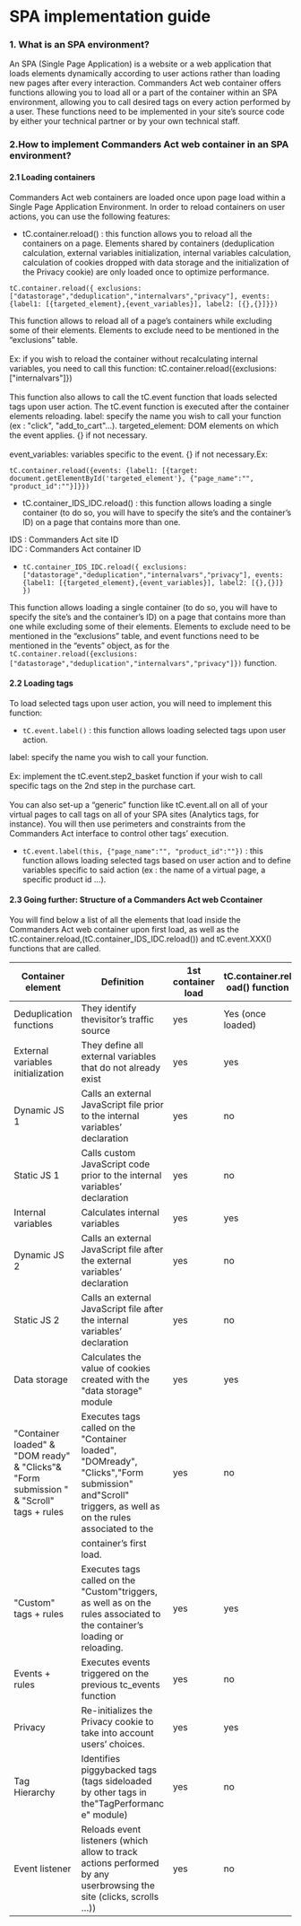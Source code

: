 # SPA implementation guide

### 1. W**hat is an SPA environment**? <a href="#1.-what-is-an-spa-environment" id="1.-what-is-an-spa-environment"></a>

An SPA (Single Page Application) is a website or a web application that loads elements dynamically according to user actions rather than loading new pages after every interaction. Commanders Act web container offers functions allowing you to load all or a part of the container within an SPA environment, allowing you to call desired tags on every action performed by a user. These functions need to be implemented in your site’s source code by either your technical partner or by your own technical staff.

### 2.**How to implement Commanders Act web container in an SPA environment**? <a href="#2.how-to-implement-tagcommander-in-an-spa-environment" id="2.how-to-implement-tagcommander-in-an-spa-environment"></a>

#### 2.1 Loading containers <a href="#2.1-loading-containers" id="2.1-loading-containers"></a>

Commanders Act web containers are loaded once upon page load within a Single Page Application Environment. In order to reload containers on user actions, you can use the following features:

* tC.container.reload() : this function allows you to reload all the containers on a page. Elements shared by containers (deduplication calculation, external variables initialization, internal variables calculation, calculation of cookies dropped with data storage and the initialization of the Privacy cookie) are only loaded once to optimize performance.

```
tC.container.reload({ exclusions: ["datastorage","deduplication","internalvars","privacy"], events: {label1: [{targeted_element},{event_variables}], label2: [{},{}]}})
```

This function allows to reload all of a page’s containers while excluding some of their elements. Elements to exclude need to be mentioned in the “exclusions” table.\
\
Ex: if you wish to reload the container without recalculating internal variables, you need to call this function: tC.container.reload({exclusions:\["internalvars"]})\
\
This function also allows to call the tC.event function that loads selected tags upon user action. The tC.event function is executed after the container elements reloading. label: specify the name you wish to call your function (ex : "click", "add\_to\_cart"…). targeted\_element: DOM elements on which the event applies. {} if not necessary.\
\
event\_variables: variables specific to the event. {} if not necessary.Ex:&#x20;

`tC.container.reload({events: {label1: [{target: document.getElementById('targeted_element'}, {"page_name":"", "product_id":""}]}})`

* tC.container\_IDS\_IDC.reload() : this function allows loading a single container (to do so, you will have to specify the site’s and the container’s ID) on a page that contains more than one.

IDS : Commanders Act site ID\
IDC : Commanders Act container ID

* `tC.container_IDS_IDC.reload({ exclusions: ["datastorage","deduplication","internalvars","privacy"], events: {label1: [{targeted_element},{event_variables}], label2: [{},{}]} })`

This function allows loading a single container (to do so, you will have to specify the site’s and the container’s ID) on a page that contains more than one while excluding some of their elements. Elements to exclude need to be mentioned in the “exclusions” table, and event functions need to be mentioned in the “events” object, as for the `tC.container.reload({exclusions:["datastorage","deduplication","internalvars","privacy"]})` function.

#### 2.2 Loading tags <a href="#2.2-loading-tags" id="2.2-loading-tags"></a>

To load selected tags upon user action, you will need to implement this function:

* `tC.event.label()` : this function allows loading selected tags upon user action.

label: specify the name you wish to call your function.\
\
Ex: implement the tC.event.step2\_basket function if your wish to call specific tags on the 2nd step in the purchase cart.\
\
You can also set-up a “generic” function like tC.event.all on all of your virtual pages to call tags on all of your SPA sites (Analytics tags, for instance). You will then use perimeters and constraints from the Commanders Act interface to control other tags’ execution.

* `tC.event.label(this, {"page_name":"", "product_id":""})` : this function allows loading selected tags based on user action and to define variables specific to said action (ex : the name of a virtual page, a specific product id …).

#### 2.3 Going further: Structure of a Commanders Act web Ccontainer <a href="#2.3-going-further-structure-of-a-tagcommander-container" id="2.3-going-further-structure-of-a-tagcommander-container"></a>

You will find below a list of all the elements that load inside the Commanders Act web container upon first load, as well as the tC.container.reload,(tC.container\_IDS\_IDC.reload()) and tC.event.XXX() functions that are called.

| Container element                                                                       | Definition                                                                                                                                             | 1st container load | tC.container.rel oad() function | tC.container\_IDS\_IDC.reload() function | tC.event.XXX() function |
| --------------------------------------------------------------------------------------- | ------------------------------------------------------------------------------------------------------------------------------------------------------ | ------------------ | ------------------------------- | ---------------------------------------- | ----------------------- |
| Deduplication functions                                                                 | They identify thevisitor’s traffic source                                                                                                              | yes                | Yes (once loaded)               | yes                                      | no                      |
| External variables initialization                                                       | They define all external variables that do not already exist                                                                                           | yes                | yes                             | yes                                      | no                      |
| Dynamic JS 1                                                                            | Calls an external JavaScript file prior to the internal variables’ declaration                                                                         | yes                | no                              | no                                       | no                      |
| Static JS 1                                                                             | Calls custom JavaScript code prior to the internal variables’ declaration                                                                              | yes                | no                              | no                                       | no                      |
| Internal variables                                                                      | Calculates internal variables                                                                                                                          | yes                | yes                             | yes                                      | no                      |
| Dynamic JS 2                                                                            | Calls an external JavaScript file after the external variables’ declaration                                                                            | yes                | no                              | no                                       | no                      |
| Static JS 2                                                                             | Calls an external JavaScript file after the internal variables’ declaration                                                                            | yes                | no                              | no                                       | no                      |
| Data storage                                                                            | Calculates the value of cookies created with the "data storage" module                                                                                 | yes                | yes                             | yes                                      | no                      |
| "Container loaded" & "DOM ready" & "Clicks"& "Form submission " & "Scroll" tags + rules | Executes tags called on the "Container loaded", "DOMready", "Clicks","Form submission" and"Scroll" triggers, as well as on the rules associated to the | yes                | no                              | no                                       | no                      |
| ​                                                                                       | container’s first load.                                                                                                                                | ​                  | ​                               | ​                                        | ​                       |
| "Custom" tags + rules                                                                   | Executes tags called on the "Custom"triggers, as well as on the rules associated to the container’s loading or reloading.                              | yes                | yes                             | yes                                      | yes                     |
| Events + rules                                                                          | Executes events triggered on the previous tc\_events function                                                                                          | yes                | no                              | no                                       | no                      |
| Privacy                                                                                 | Re-initializes the Privacy cookie to take into account users’ choices.                                                                                 | yes                | yes                             | yes                                      | No                      |
| Tag Hierarchy                                                                           | Identifies piggybacked tags (tags sideloaded by other tags in the"TagPerformanc e" module)                                                             | yes                | no                              | no                                       | no                      |
| Event listener                                                                          | Reloads event listeners (which allow to track actions performed by any userbrowsing the site (clicks, scrolls …))                                      | yes                | no                              | no                                       | no                      |
